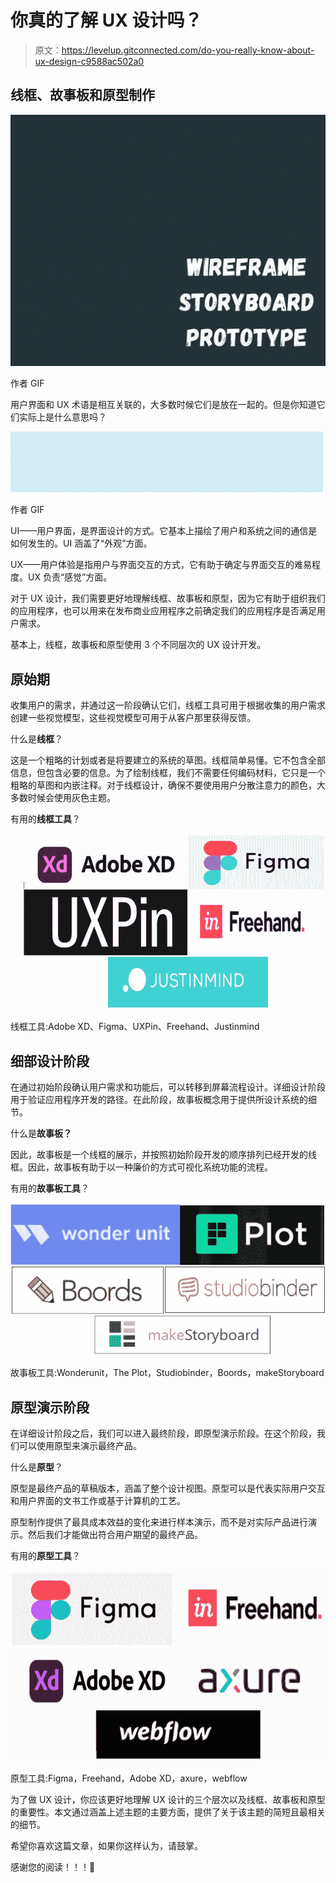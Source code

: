 # 你真的了解 UX 设计吗？

> 原文：<https://levelup.gitconnected.com/do-you-really-know-about-ux-design-c9588ac502a0>

## 线框、故事板和原型制作

![](img/4a54b1807c4bdf2f4e981ed6fc8b6fc2.png)

作者 GIF

用户界面和 UX 术语是相互关联的，大多数时候它们是放在一起的。但是你知道它们实际上是什么意思吗？

![](img/89fe43f3502fb9e6c318f160191be384.png)

作者 GIF

UI——用户界面，是界面设计的方式。它基本上描绘了用户和系统之间的通信是如何发生的。UI 涵盖了“外观”方面。

UX——用户体验是指用户与界面交互的方式，它有助于确定与界面交互的难易程度。UX 负责“感觉”方面。

对于 UX 设计，我们需要更好地理解线框、故事板和原型，因为它有助于组织我们的应用程序，也可以用来在发布商业应用程序之前确定我们的应用程序是否满足用户需求。

基本上，线框，故事板和原型使用 3 个不同层次的 UX 设计开发。

## 原始期

收集用户的需求，并通过这一阶段确认它们，线框工具可用于根据收集的用户需求创建一些视觉模型，这些视觉模型可用于从客户那里获得反馈。

什么是**线框**？

这是一个粗略的计划或者是将要建立的系统的草图。线框简单易懂。它不包含全部信息，但包含必要的信息。为了绘制线框，我们不需要任何编码材料，它只是一个粗略的草图和内嵌注释。对于线框设计，确保不要使用用户分散注意力的颜色，大多数时候会使用灰色主题。

有用的**线框工具**？

![](img/aa7b395718d7c8ec8528762a774b9d9b.png)

线框工具:Adobe XD、Figma、UXPin、Freehand、Justinmind

## 细部设计阶段

在通过初始阶段确认用户需求和功能后，可以转移到屏幕流程设计。详细设计阶段用于验证应用程序开发的路径。在此阶段，故事板概念用于提供所设计系统的细节。

什么是**故事板？**

因此，故事板是一个线框的展示，并按照初始阶段开发的顺序排列已经开发的线框。因此，故事板有助于以一种廉价的方式可视化系统功能的流程。

有用的**故事板工具**？

![](img/7beac3fe1fb4820024e96b4c8e951e5b.png)

故事板工具:Wonderunit，The Plot，Studiobinder，Boords，makeStoryboard

## 原型演示阶段

在详细设计阶段之后，我们可以进入最终阶段，即原型演示阶段。在这个阶段，我们可以使用原型来演示最终产品。

什么是**原型**？

原型是最终产品的草稿版本，涵盖了整个设计视图。原型可以是代表实际用户交互和用户界面的文书工作或基于计算机的工艺。

原型制作提供了最具成本效益的变化来进行样本演示，而不是对实际产品进行演示。然后我们才能做出符合用户期望的最终产品。

有用的**原型工具**？

![](img/f58dc5053ea46f9ef51a614b649460c4.png)

原型工具:Figma，Freehand，Adobe XD，axure，webflow

为了做 UX 设计，你应该更好地理解 UX 设计的三个层次以及线框、故事板和原型的重要性。本文通过涵盖上述主题的主要方面，提供了关于该主题的简短且最相关的细节。

希望你喜欢这篇文章，如果你这样认为，请鼓掌。

感谢您的阅读！！！🤗
